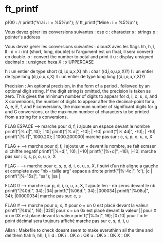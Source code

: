 # ft_printf


 p100 :
 // printf("Vrai : i = %5%\n");
 // ft_printf("Mine : i = %5%\n");


 Vous devez gérer les conversions suivantes : csp c : character s : strings p : pointer's address

 Vous devez gérer les conversions suivantes : diouxX avec les flags hh, h, l, ll : d = i : int (short, long, double) si l'argument est un float, il sera converti en double. o : convert the number to octal and print it u : display unsigned decimal x : unsigned hexa X : x UPPERCASE

 h : un entier de type short (d,i,o,u,x,X) hh : char ((d,i,o,u,x,X)?) l : un entier de type long (d,i,o,u,x,X) ll : un entier de type long long ((d,i,o,u,x,X)?)

 Precision : An optional precision, in the form of a period . followed by an optional digit string. If the digit string is omitted, the precision is taken as zero. This gives the minimum number of digits to appear for d, i, o, u, x, and X conversions, the number of digits to appear after the decimal-point for a, A, e, E, f, and F conversions, the maximum number of significant digits for g and G conversions, or the maximum number of characters to be printed from a string for s conversions.

 FLAG ESPACE —> marche pour d, f, i ajoute un espace devant le nombre printf(“|% d|”, 10); | 10| printf(“|% d|”, -10); | -10| printf("|% 4d|", -10); | -10| printf("|% f|", 1000.20); | 1000.200000| marche pas sur : c, s, p, o, u, x, X

 FLAG + —> marche pour d, f, i ajoute un + devant le nombre, se fait ecraser si chiffre negatif printf("|%+d|", 10); |+10| printf("|%+d|", -10); |-10| marche pas sur : c, s, p, o, u, x, X

 FLAG - —> marche pour c, s, p, d, i, o, u, x, X, f suivi d’un nb aligne a gauche et complete avec “nb - taille arg” espace a droite printf(“|%-4c|", 'c'); |c | printf("|%-15s|", "sa"); |sa |

 FLAG 0 —> marche sur p, d, i, o, u, x, X, f ajoute len - nb zeros devant le nb printf("|%0d|", 34); |34| printf("|%06d|", 34); |000034| printf("|%08u|", 34); |00000034| marche pas sur: c, s

 FLAG # —> marche pour o, x, X pour o = un 0 est placé devant la valeur printf("|%#o|", 16); |020| pour x = un 0x est placé devant la valeur || pour X = un 0X est placé devant la valeur printf("|%#x|", 16); |0x10| pour f = le point décimal sera toujours affiché marche pas sur c, s, d, i, u

Allan :
Makefile to check doesnt seem to make everuthinh all the time and del them
flah h, hh, l, ll
d : OK
i : OK
o : OK
u : OK
x : OK
X : OK
